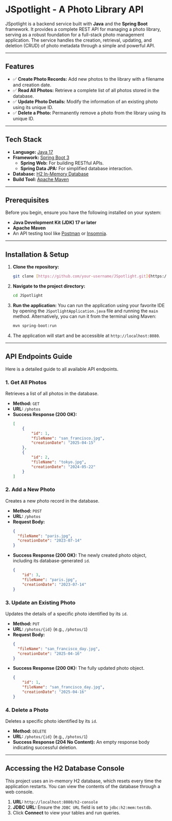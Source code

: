 # JSpotlight - A Photo Library API

JSpotlight is a backend service built with **Java** and the **Spring Boot** framework. It provides a complete REST API for managing a photo library, serving as a robust foundation for a full-stack photo management application. The service handles the creation, retrieval, updating, and deletion (CRUD) of photo metadata through a simple and powerful API.

---
## Features

* ✅ **Create Photo Records:** Add new photos to the library with a filename and creation date.
* ✅ **Read All Photos:** Retrieve a complete list of all photos stored in the database.
* ✅ **Update Photo Details:** Modify the information of an existing photo using its unique ID.
* ✅ **Delete a Photo:** Permanently remove a photo from the library using its unique ID.

---
## Tech Stack

* **Language:** [Java 17](https://www.oracle.com/java/technologies/javase/jdk17-archive-downloads.html)
* **Framework:** [Spring Boot 3](https://spring.io/projects/spring-boot)
    * **Spring Web:** For building RESTful APIs.
    * **Spring Data JPA:** For simplified database interaction.
* **Database:** [H2 In-Memory Database](https://www.h2database.com/html/main.html)
* **Build Tool:** [Apache Maven](https://maven.apache.org/)

---
## Prerequisites

Before you begin, ensure you have the following installed on your system:
* **Java Development Kit (JDK) 17 or later**
* **Apache Maven**
* An API testing tool like [Postman](https://www.postman.com/) or [Insomnia](https://insomnia.rest/).

---
## Installation & Setup

1.  **Clone the repository:**
    ```bash
    git clone [https://github.com/your-username/JSpotlight.git](https://github.com/your-username/JSpotlight.git)
    ```
2.  **Navigate to the project directory:**
    ```bash
    cd JSpotlight
    ```
3.  **Run the application:**
    You can run the application using your favorite IDE by opening the `JSpotlightApplication.java` file and running the `main` method. Alternatively, you can run it from the terminal using Maven:
    ```bash
    mvn spring-boot:run
    ```
4.  The application will start and be accessible at `http://localhost:8080`.

---
## API Endpoints Guide

Here is a detailed guide to all available API endpoints.

### 1. Get All Photos
Retrieves a list of all photos in the database.

* **Method:** `GET`
* **URL:** `/photos`
* **Success Response (200 OK):**
    ```json
    [
        {
            "id": 1,
            "fileName": "san_francisco.jpg",
            "creationDate": "2025-04-15"
        },
        {
            "id": 2,
            "fileName": "tokyo.jpg",
            "creationDate": "2024-05-22"
        }
    ]
    ```

### 2. Add a New Photo
Creates a new photo record in the database.

* **Method:** `POST`
* **URL:** `/photos`
* **Request Body:**
    ```json
    {
      "fileName": "paris.jpg",
      "creationDate": "2023-07-14"
    }
    ```
* **Success Response (200 OK):** The newly created photo object, including its database-generated `id`.
    ```json
    {
        "id": 3,
        "fileName": "paris.jpg",
        "creationDate": "2023-07-14"
    }
    ```

### 3. Update an Existing Photo
Updates the details of a specific photo identified by its `id`.

* **Method:** `PUT`
* **URL:** `/photos/{id}` (e.g., `/photos/1`)
* **Request Body:**
    ```json
    {
      "fileName": "san_francisco_day.jpg",
      "creationDate": "2025-04-16"
    }
    ```
* **Success Response (200 OK):** The fully updated photo object.
    ```json
    {
        "id": 1,
        "fileName": "san_francisco_day.jpg",
        "creationDate": "2025-04-16"
    }
    ```

### 4. Delete a Photo
Deletes a specific photo identified by its `id`.

* **Method:** `DELETE`
* **URL:** `/photos/{id}` (e.g., `/photos/1`)
* **Success Response (204 No Content):** An empty response body indicating successful deletion.

---
## Accessing the H2 Database Console

This project uses an in-memory H2 database, which resets every time the application restarts. You can view the contents of the database through a web console.

1.  **URL:** `http://localhost:8080/h2-console`
2.  **JDBC URL:** Ensure the `JDBC URL` field is set to `jdbc:h2:mem:testdb`.
3.  Click **Connect** to view your tables and run queries.
